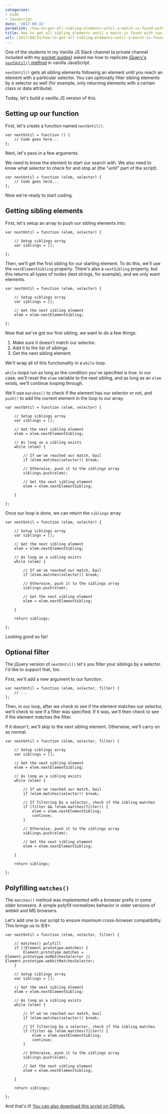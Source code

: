 ```yaml
---
categories:
- Code
- JavaScript
date: '2017-08-31'
permalink: /how-to-get-all-sibling-elements-until-a-match-is-found-with-vanilla-javascript/
title: How to get all sibling elements until a match is found with vanilla JavaScript
url: /2017/08/31/how-to-get-all-sibling-elements-until-a-match-is-found-with-vanilla-javascript
---
```


One of the students in my Vanilla JS Slack channel (a private channel included with my [pocket guides](/guides/)) asked me how to replicate [jQuery's `nextUntil()` method](https://api.jquery.com/nextUntil/) in vanilla JavaScript.

`nextUntil()` gets all sibling elements following an element *until* you reach an element with a particular selector. You can optionally filter sibling elements by a selector as well (for example, only returning elements with a certain class or data attribute).

Today, let's build a vanilla JS version of this.

## Setting up our function

First, let's create a function named `nextUntil()`.

```lang-javascript
var nextUntil = function () {
    // Code goes here...
};
```

Next, let's pass in a few arguments.

We need to know the element to start our search with. We also need to know what selector to check for and stop at (the "until" part of the script).

```lang-javascript
var nextUntil = function (elem, selector) {
	// Code goes here...
};
```

Now we're ready to start coding.

## Getting sibling elements

First, let's setup an array to push our sibling elements into.

```lang-javascript
var nextUntil = function (elem, selector) {

	// Setup siblings array
	var siblings = [];

};
```

Then, we'll get the first sibling for our starting element. To do this, we'll use the `nextElementSibling` property. There's also a `nextSibling` property, but this returns all types of nodes (text strings, for example), and we only want elements.

```lang-javascript
var nextUntil = function (elem, selector) {

	// Setup siblings array
	var siblings = [];

	// Get the next sibling element
	elem = elem.nextElementSibling;

};
```

Now that we've got our first sibling, we want to do a few things:

1. Make sure it doesn't match our selector.
2. Add it to the list of siblings.
3. Get the next sibling element.

We'll wrap all of this functionality in a `while` loop.

`while` loops run as long as the condition you've specified is true. In our case, we'll reset the `elem` variable to the next sibling, and as long as an `elem` exists, we'll continue looping through.

We'll use `matches()` to check if the element has our selector or not, and `push()` to add the current element in the loop to our array.

```lang-javascript
var nextUntil = function (elem, selector) {

	// Setup siblings array
	var siblings = [];

	// Get the next sibling element
	elem = elem.nextElementSibling;

	// As long as a sibling exists
	while (elem) {

		// If we've reached our match, bail
		if (elem.matches(selector)) break;

		// Otherwise, push it to the siblings array
		siblings.push(elem);

		// Get the next sibling element
		elem = elem.nextElementSibling;

	}

};
```

Once our loop is done, we can return the `siblings` array.

```lang-javascript
var nextUntil = function (elem, selector) {

	// Setup siblings array
	var siblings = [];

	// Get the next sibling element
	elem = elem.nextElementSibling;

	// As long as a sibling exists
	while (elem) {

		// If we've reached our match, bail
		if (elem.matches(selector)) break;

		// Otherwise, push it to the siblings array
		siblings.push(elem);

		// Get the next sibling element
		elem = elem.nextElementSibling;

	}

	return siblings;

};
```

Looking good so far!

## Optional filter

The jQuery version of `nextUntil()` let's you filter your siblings by a selector. I'd like to support that, too.

First, we'll add a new argument to our function.

```lang-javascript
var nextUntil = function (elem, selector, filter) {
    // ...
};
```

Then, in our loop, after we check to see if the element matches our selector, we'll check to see if a filter was specified. If it was, we'll then check to see if the element matches the filter.

If it doesn't, we'll skip to the next sibling element. Otherwise, we'll carry on as normal.

```lang-javascript
var nextUntil = function (elem, selector, filter) {

	// Setup siblings array
	var siblings = [];

	// Get the next sibling element
	elem = elem.nextElementSibling;

	// As long as a sibling exists
	while (elem) {

		// If we've reached our match, bail
		if (elem.matches(selector)) break;

		// If filtering by a selector, check if the sibling matches
		if (filter && !elem.matches(filter)) {
			elem = elem.nextElementSibling;
			continue;
		}

		// Otherwise, push it to the siblings array
		siblings.push(elem);

		// Get the next sibling element
		elem = elem.nextElementSibling;

	}

	return siblings;

};
```

## Polyfilling `matches()`

The `matches()` method was implemented with a browser prefix in some older browsers. A simple polyfill normalizes behavior in older versions of webkit and MS browsers.

Let's add one to our script to ensure maximum cross-browser compatibility. This brings us to IE9+.

```lang-javascript
var nextUntil = function (elem, selector, filter) {

	// matches() polyfill
	if (!Element.prototype.matches) {
		Element.prototype.matches = Element.prototype.msMatchesSelector || Element.prototype.webkitMatchesSelector;
	}

	// Setup siblings array
	var siblings = [];

	// Get the next sibling element
	elem = elem.nextElementSibling;

	// As long as a sibling exists
	while (elem) {

		// If we've reached our match, bail
		if (elem.matches(selector)) break;

		// If filtering by a selector, check if the sibling matches
		if (filter && !elem.matches(filter)) {
			elem = elem.nextElementSibling;
			continue;
		}

		// Otherwise, push it to the siblings array
		siblings.push(elem);

		// Get the next sibling element
		elem = elem.nextElementSibling;

	}

	return siblings;

};
```

And that's it! [You can also download this script on GitHub.](https://github.com/cferdinandi/nextUntil)